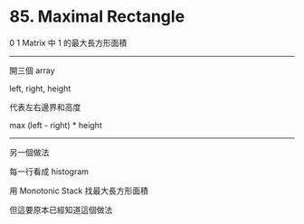 # 85. Maximal Rectangle

0 1 Matrix 中 1 的最大長方形面積

---

開三個 array

left, right, height

代表左右邊界和高度

max (left - right) * height

---

另一個做法

每一行看成 histogram

用 Monotonic Stack 找最大長方形面積

但這要原本已經知道這個做法


